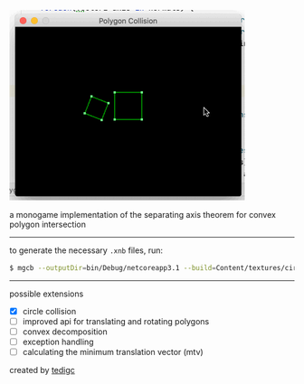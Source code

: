 ![demo](Media/demo.gif?raw=true "demo")

a monogame implementation of the separating axis theorem for convex polygon intersection

---

to generate the necessary `.xnb` files, run:

```bash
$ mgcb --outputDir=bin/Debug/netcoreapp3.1 --build=Content/textures/circle.png
```

---

possible extensions

- [x] circle collision
- [ ] improved api for translating and rotating polygons
- [ ] convex decomposition
- [ ] exception handling
- [ ] calculating the minimum translation vector (mtv)

created by [tedigc](https://github.com/tedigc)
